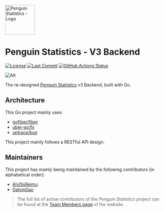 <img src="https://penguin.upyun.galvincdn.com/logos/penguin_stats_logo.png"
     alt="Penguin Statistics - Logo"
     width="96px" />

# Penguin Statistics - V3 Backend

[![License](https://img.shields.io/github/license/penguin-statistics/backend-next)](https://github.com/penguin-statistics/backend-next/blob/dev/LICENSE)
[![Last Commit](https://img.shields.io/github/last-commit/penguin-statistics/backend-next)](https://github.com/penguin-statistics/backend-next/commits/dev)
[![GitHub Actions Status](https://github.com/penguin-statistics/backend-next/actions/workflows/build-release.yml/badge.svg)](https://github.com/penguin-statistics/backend-next/actions/workflows/build-release.yml)

![Alt](https://repobeats.axiom.co/api/embed/ae259f962b4d5fc542de420d31a237986d282765.svg "Repobeats analytics image")

The re-designed [Penguin Statistics](https://penguin-stats.io/?utm_source=github) v3 Backend, built with Go.

## Architecture

This Go project mainly uses:

- [gofiber/fiber](https://github.com/gofiber/fiber)
- [uber-go/fx](https://github.com/uber-go/fx)
- [uptrace/bun](https://github.com/uptrace/bun)

This project mainly follows a RESTful API design.

## Maintainers

This project has mainly being maintained by the following contributors (in alphabetical order):

- [AlvISsReimu](https://github.com/AlvISsReimu)
- [GalvinGao](https://github.com/GalvinGao)

> The full list of active contributors of the _Penguin Statistics_ project can be found at the [Team Members page](https://penguin-stats.io/about/members) of the website.
